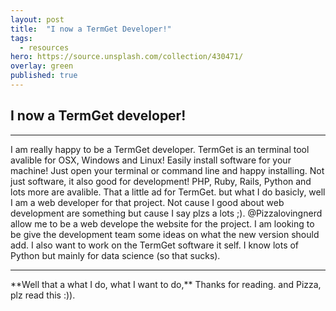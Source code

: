 ```yaml
---
layout: post
title:  "I now a TermGet Developer!"
tags:
  - resources
hero: https://source.unsplash.com/collection/430471/
overlay: green
published: true
---
```


## I now a TermGet developer!
<hr>

I am really happy to be a TermGet developer. TermGet is an terminal tool avalible for OSX, Windows and Linux! Easily install
software for your machine! Just open your terminal or command line and happy installing. Not just software, it also good for
development! PHP, Ruby, Rails, Python and lots more are avalible. That a little ad for TermGet. but what I do basicly, well I
am a web developer for that project. Not cause I good about web development are something but cause I say plzs a lots ;). 
@Pizzalovingnerd allow me to be a web develope the website for the project. I am looking to be give the development team some
ideas on what the new version should add. I also want to work on the TermGet software it self. I know lots of Python but mainly for data science (so that sucks). 


<hr>
**Well that a what I do, what I want to do,**
Thanks for reading. and Pizza, plz read this :)).

